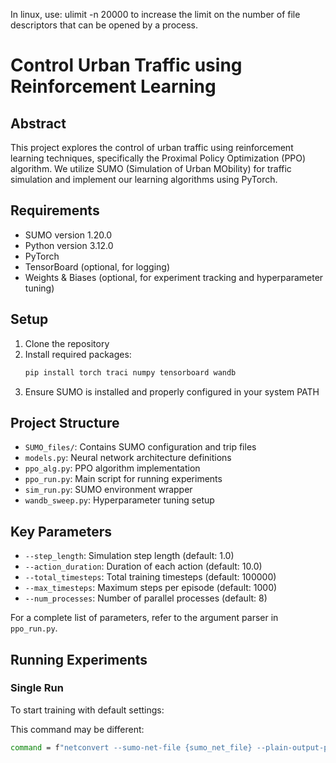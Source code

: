 In linux, use: ulimit -n 20000
to increase the limit on the number of file descriptors that can be opened by a process.

# Control Urban Traffic using Reinforcement Learning

## Abstract
This project explores the control of urban traffic using reinforcement learning techniques, specifically the Proximal Policy Optimization (PPO) algorithm. We utilize SUMO (Simulation of Urban MObility) for traffic simulation and implement our learning algorithms using PyTorch.

## Requirements
- SUMO version 1.20.0
- Python version 3.12.0
- PyTorch
- TensorBoard (optional, for logging)
- Weights & Biases (optional, for experiment tracking and hyperparameter tuning)

## Setup
1. Clone the repository
2. Install required packages:
   ```bash
   pip install torch traci numpy tensorboard wandb
   ```
3. Ensure SUMO is installed and properly configured in your system PATH

## Project Structure
- `SUMO_files/`: Contains SUMO configuration and trip files
- `models.py`: Neural network architecture definitions
- `ppo_alg.py`: PPO algorithm implementation
- `ppo_run.py`: Main script for running experiments
- `sim_run.py`: SUMO environment wrapper
- `wandb_sweep.py`: Hyperparameter tuning setup

## Key Parameters
- `--step_length`: Simulation step length (default: 1.0)
- `--action_duration`: Duration of each action (default: 10.0)
- `--total_timesteps`: Total training timesteps (default: 100000)
- `--max_timesteps`: Maximum steps per episode (default: 1000)
- `--num_processes`: Number of parallel processes (default: 8)

For a complete list of parameters, refer to the argument parser in `ppo_run.py`.

## Running Experiments

### Single Run
To start training with default settings:


This command may be different: 
```bash
command = f"netconvert --sumo-net-file {sumo_net_file} --plain-output-prefix {output_dir}/base_xml --plain-output.lanes true"
```